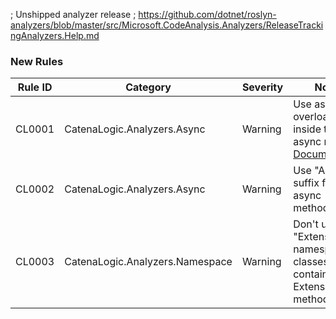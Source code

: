 ﻿; Unshipped analyzer release
; https://github.com/dotnet/roslyn-analyzers/blob/master/src/Microsoft.CodeAnalysis.Analyzers/ReleaseTrackingAnalyzers.Help.md

### New Rules
Rule ID | Category | Severity | Notes
--------|----------|----------|--------------------
CL0001  |  CatenaLogic.Analyzers.Async   |  Warning | Use async overload inside this async method, [Documentation](https://github.com/CatenaLogic/CatenaLogic.Analyzers/blob/develop/doc/CL0001.md)
CL0002 | CatenaLogic.Analyzers.Async | Warning | Use "Async" suffix for async methods
CL0003 | CatenaLogic.Analyzers.Namespace | Warning | Don't use "Extensions namespace for classes containing Extensions methods